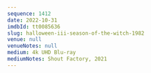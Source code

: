 ```yaml
---
sequence: 1412
date: 2022-10-31
imdbId: tt0085636
slug: halloween-iii-season-of-the-witch-1982
venue: null
venueNotes: null
medium: 4k UHD Blu-ray
mediumNotes: Shout Factory, 2021
---
```

